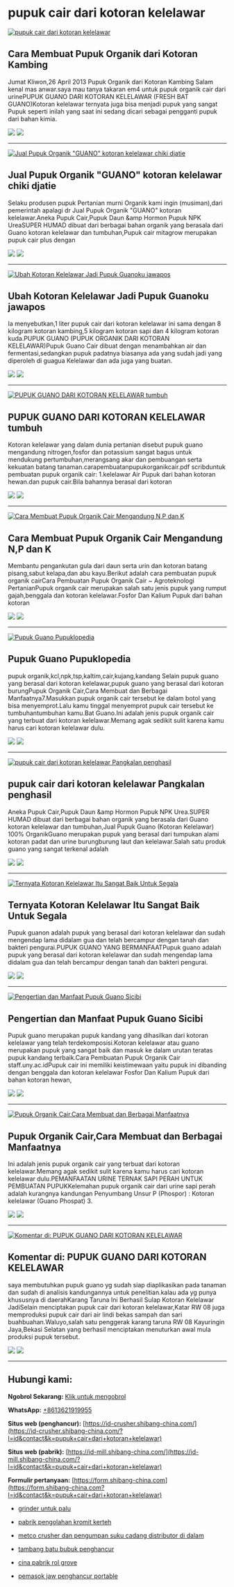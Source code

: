 # pupuk cair dari kotoran kelelawar

<a href="https://swt.shibang-china.com/?l=id&img&k=pupuk+cair+dari+kotoran+kelelawar" target="_blank">![pupuk cair dari kotoran kelelawar](http://static.shibang-china.com/all-800x300/208.jpg)</a>

## Cara Membuat Pupuk Organik dari Kotoran Kambing
Jumat Kliwon,26 April 2013 Pupuk Organik dari Kotoran Kambing Salam kenal mas anwar.saya mau tanya takaran em4 untuk pupuk organik cair dari urinePUPUK GUANO DARI KOTORAN KELELAWAR (FRESH BAT GUANO)Kotoran kelelawar ternyata juga bisa menjadi pupuk yang sangat Pupuk seperti inilah yang saat ini sedang dicari sebagai pengganti pupuk dari bahan kimia.


<a href="https://whatsapp.shibangsoft.com/WhatsApp.php" target="_blank" title="WhatsApp">![](http://static.shibang-china.com/icon/whatsapp.png)</a> <a href="https://swt.shibang-china.com/?l=id&icon&k=pupuk+cair+dari+kotoran+kelelawar" target="_blank">![](http://static.shibang-china.com/icon/chat-id.png)</a>

---

<a href="https://swt.shibang-china.com/?l=id&img&k=pupuk+cair+dari+kotoran+kelelawar" target="_blank">![Jual Pupuk Organik "GUANO" kotoran kelelawar chiki djatie](http://static.shibang-china.com/all-800x300/1200.jpg)</a>

## Jual Pupuk Organik "GUANO" kotoran kelelawar chiki djatie
Selaku produsen pupuk Pertanian murni Organik kami ingin (musiman),dari pemerintah apalagi dr Jual Pupuk Organik "GUANO" kotoran kelelawar.Aneka Pupuk Cair,Pupuk Daun &amp Hormon Pupuk NPK UreaSUPER HUMAD dibuat dari berbagai bahan organik yang berasala dari Guano kotoran kelelawar dan tumbuhan,Pupuk cair mitagrow merupakan pupuk cair plus dengan


<a href="https://whatsapp.shibangsoft.com/WhatsApp.php" target="_blank" title="WhatsApp">![](http://static.shibang-china.com/icon/whatsapp.png)</a> <a href="https://swt.shibang-china.com/?l=id&icon&k=pupuk+cair+dari+kotoran+kelelawar" target="_blank">![](http://static.shibang-china.com/icon/chat-id.png)</a>

---

<a href="https://swt.shibang-china.com/?l=id&img&k=pupuk+cair+dari+kotoran+kelelawar" target="_blank">![Ubah Kotoran Kelelawar Jadi Pupuk Guanoku jawapos](http://static.shibang-china.com/all-800x300/888.jpg)</a>

## Ubah Kotoran Kelelawar Jadi Pupuk Guanoku jawapos
Ia menyebutkan,1 liter pupuk cair dari kotoran kelelawar ini sama dengan 8 kilogram kotoran kambing,5 kilogram kotoran sapi dan 4 kilogram kotoran kuda.PUPUK GUANO (PUPUK ORGANIK DARI KOTORAN KELELAWAR)Pupuk Guano Cair dibuat dengan menambahkan air dan fermentasi,sedangkan pupuk padatnya biasanya ada yang sudah jadi yang diperoleh di guagua Kelelawar dan ada juga yang buatan.


<a href="https://whatsapp.shibangsoft.com/WhatsApp.php" target="_blank" title="WhatsApp">![](http://static.shibang-china.com/icon/whatsapp.png)</a> <a href="https://swt.shibang-china.com/?l=id&icon&k=pupuk+cair+dari+kotoran+kelelawar" target="_blank">![](http://static.shibang-china.com/icon/chat-id.png)</a>

---

<a href="https://swt.shibang-china.com/?l=id&img&k=pupuk+cair+dari+kotoran+kelelawar" target="_blank">![PUPUK GUANO DARI KOTORAN KELELAWAR tumbuh](http://static.shibang-china.com/all-800x300/835.jpg)</a>

## PUPUK GUANO DARI KOTORAN KELELAWAR tumbuh
Kotoran kelelawar yang dalam dunia pertanian disebut pupuk guano mengandung nitrogen,fosfor dan potassium sangat bagus untuk mendukung pertumbuhan,merangsang akar dan pembuangan serta kekuatan batang tanaman.carapembuatanpupukorganikcair.pdf scribduntuk pembuatan pupuk organik cair: 1.kelelawar Air Pupuk dari bahan kotoran hewan.dan pupuk cair.Bila bahannya berasal dari kotoran


<a href="https://whatsapp.shibangsoft.com/WhatsApp.php" target="_blank" title="WhatsApp">![](http://static.shibang-china.com/icon/whatsapp.png)</a> <a href="https://swt.shibang-china.com/?l=id&icon&k=pupuk+cair+dari+kotoran+kelelawar" target="_blank">![](http://static.shibang-china.com/icon/chat-id.png)</a>

---

<a href="https://swt.shibang-china.com/?l=id&img&k=pupuk+cair+dari+kotoran+kelelawar" target="_blank">![Cara Membuat Pupuk Organik Cair Mengandung N,P dan K](http://static.shibang-china.com/all-800x300/1115.jpg)</a>

## Cara Membuat Pupuk Organik Cair Mengandung N,P dan K
Membantu pengankutan gula dari daun serta urin dan kotoran batang pisang,sabut kelapa,dan abu kayu.Berikut adalah cara pembuatan pupuk organik cairCara Pembuatan Pupuk Organik Cair ~ Agroteknologi PertanianPupuk organik cair merupakan salah satu jenis pupuk yang rumput gajah,benggala dan kotoran kelelawar.Fosfor Dan Kalium Pupuk dari bahan kotoran


<a href="https://whatsapp.shibangsoft.com/WhatsApp.php" target="_blank" title="WhatsApp">![](http://static.shibang-china.com/icon/whatsapp.png)</a> <a href="https://swt.shibang-china.com/?l=id&icon&k=pupuk+cair+dari+kotoran+kelelawar" target="_blank">![](http://static.shibang-china.com/icon/chat-id.png)</a>

---

<a href="https://swt.shibang-china.com/?l=id&img&k=pupuk+cair+dari+kotoran+kelelawar" target="_blank">![Pupuk Guano Pupuklopedia](http://static.shibang-china.com/all-800x300/195.jpg)</a>

## Pupuk Guano Pupuklopedia
pupuk organik,kcl,npk,tsp,kaltim,cair,kujang,kandang Selain pupuk guano yang berasal dari kotoran kelelawar,pupuk guano yang berasal dari kotoran burungPupuk Organik Cair,Cara Membuat dan Berbagai Manfaatnya7.Masukkan pupuk organik cair tersebut ke dalam botol yang bisa menyemprot.Lalu kamu tinggal menyemprot pupuk cair tersebut ke tumbuhantumbuhan kamu.Bat Guano.Ini adalah jenis pupuk organik cair yang terbuat dari kotoran kelelawar.Memang agak sedikit sulit karena kamu harus cari kotoran kelelawar dulu.


<a href="https://whatsapp.shibangsoft.com/WhatsApp.php" target="_blank" title="WhatsApp">![](http://static.shibang-china.com/icon/whatsapp.png)</a> <a href="https://swt.shibang-china.com/?l=id&icon&k=pupuk+cair+dari+kotoran+kelelawar" target="_blank">![](http://static.shibang-china.com/icon/chat-id.png)</a>

---

<a href="https://swt.shibang-china.com/?l=id&img&k=pupuk+cair+dari+kotoran+kelelawar" target="_blank">![pupuk cair dari kotoran kelelawar Pangkalan penghasil](http://static.shibang-china.com/all-800x300/360.jpg)</a>

## pupuk cair dari kotoran kelelawar Pangkalan penghasil
Aneka Pupuk Cair,Pupuk Daun &amp Hormon Pupuk NPK Urea.SUPER HUMAD dibuat dari berbagai bahan organik yang berasala dari Guano kotoran kelelawar dan tumbuhan,Jual Pupuk Guano (Kotoran Kelelawar) 100% OrganikGuano merupakan pupuk yang berasal dari tumpukan alami kotoran padat dan urine burungburung laut dan kelelawar.Salah satu produk guano yang sangat terkenal adalah


<a href="https://whatsapp.shibangsoft.com/WhatsApp.php" target="_blank" title="WhatsApp">![](http://static.shibang-china.com/icon/whatsapp.png)</a> <a href="https://swt.shibang-china.com/?l=id&icon&k=pupuk+cair+dari+kotoran+kelelawar" target="_blank">![](http://static.shibang-china.com/icon/chat-id.png)</a>

---

<a href="https://swt.shibang-china.com/?l=id&img&k=pupuk+cair+dari+kotoran+kelelawar" target="_blank">![Ternyata Kotoran Kelelawar Itu Sangat Baik Untuk Segala](http://static.shibang-china.com/all-800x300/515.jpg)</a>

## Ternyata Kotoran Kelelawar Itu Sangat Baik Untuk Segala
Pupuk guanon adalah pupuk yang berasal dari kotoran kelelawar dan sudah mengendap lama didalam gua dan telah bercampur dengan tanah dan bakteri pengurai.PUPUK GUANO YANG BERMANFAATPupuk guano adalah pupuk yang berasal dari kotoran kelelawar dan sudah mengendap lama didalam gua dan telah bercampur dengan tanah dan bakteri pengurai.


<a href="https://whatsapp.shibangsoft.com/WhatsApp.php" target="_blank" title="WhatsApp">![](http://static.shibang-china.com/icon/whatsapp.png)</a> <a href="https://swt.shibang-china.com/?l=id&icon&k=pupuk+cair+dari+kotoran+kelelawar" target="_blank">![](http://static.shibang-china.com/icon/chat-id.png)</a>

---

<a href="https://swt.shibang-china.com/?l=id&img&k=pupuk+cair+dari+kotoran+kelelawar" target="_blank">![Pengertian dan Manfaat Pupuk Guano Sicibi](http://static.shibang-china.com/all-800x300/1458.jpg)</a>

## Pengertian dan Manfaat Pupuk Guano Sicibi
Pupuk guano merupakan pupuk kandang yang dihasilkan dari kotoran kelelawar yang telah terdekomposisi.Kotoran kelelawar atau guano merupakan pupuk yang sangat baik dan masuk ke dalam urutan teratas pupuk kandang terbaik.Cara Pembuatan Pupuk Organik Cair staff.uny.ac.idPupuk cair ini memiliki keistimewaan yaitu pupuk ini dibanding dengan benggala dan kotoran kelelawar Fosfor Dan Kalium Pupuk dari bahan kotoran hewan,


<a href="https://whatsapp.shibangsoft.com/WhatsApp.php" target="_blank" title="WhatsApp">![](http://static.shibang-china.com/icon/whatsapp.png)</a> <a href="https://swt.shibang-china.com/?l=id&icon&k=pupuk+cair+dari+kotoran+kelelawar" target="_blank">![](http://static.shibang-china.com/icon/chat-id.png)</a>

---

<a href="https://swt.shibang-china.com/?l=id&img&k=pupuk+cair+dari+kotoran+kelelawar" target="_blank">![Pupuk Organik Cair,Cara Membuat dan Berbagai Manfaatnya](http://static.shibang-china.com/all-800x300/1342.jpg)</a>

## Pupuk Organik Cair,Cara Membuat dan Berbagai Manfaatnya
Ini adalah jenis pupuk organik cair yang terbuat dari kotoran kelelawar.Memang agak sedikit sulit karena kamu harus cari kotoran kelelawar dulu.PEMANFAATAN URINE TERNAK SAPI PERAH UNTUK PEMBUATAN PUPUKKelemahan pupuk organik cair dari urine sapi perah adalah kurangnya kandungan Penyumbang Unsur P (Phospor) : Kotoran kelelawar (Guano Phospat) 3.


<a href="https://whatsapp.shibangsoft.com/WhatsApp.php" target="_blank" title="WhatsApp">![](http://static.shibang-china.com/icon/whatsapp.png)</a> <a href="https://swt.shibang-china.com/?l=id&icon&k=pupuk+cair+dari+kotoran+kelelawar" target="_blank">![](http://static.shibang-china.com/icon/chat-id.png)</a>

---

<a href="https://swt.shibang-china.com/?l=id&img&k=pupuk+cair+dari+kotoran+kelelawar" target="_blank">![Komentar di: PUPUK GUANO DARI KOTORAN KELELAWAR](http://static.shibang-china.com/all-800x300/859.jpg)</a>

## Komentar di: PUPUK GUANO DARI KOTORAN KELELAWAR
saya membutuhkan pupuk guano yg sudah siap diaplikasikan pada tanaman dan sudah di analisis kandungannya untuk penelitian.kalau ada yg punya khususnya di daerahKarang Taruna Ini Berhasil Sulap Kotoran Kelelawar JadiSelain menciptakan pupuk cair dari kotoran kelelawar,Katar RW 08 juga memproduksi pupuk cair dari air lindi bekas sampah dan sari buahbuahan.Waluyo,salah satu penggerak karang taruna RW 08 Kayuringin Jaya,Bekasi Selatan yang berhasil menciptakan menuturkan awal mula produksi pupuk tersebut.


<a href="https://whatsapp.shibangsoft.com/WhatsApp.php" target="_blank" title="WhatsApp">![](http://static.shibang-china.com/icon/whatsapp.png)</a> <a href="https://swt.shibang-china.com/?l=id&icon&k=pupuk+cair+dari+kotoran+kelelawar" target="_blank">![](http://static.shibang-china.com/icon/chat-id.png)</a>

---
## Hubungi kami:

**Ngobrol Sekarang:** [Klik untuk mengobrol](https://swt.shibang-china.com?l=id&contact&k=pupuk+cair+dari+kotoran+kelelawar)

**WhatsApp:**  [+8613621919955](https://whatsapp.shibangsoft.com/WhatsApp.php)

**Situs web (penghancur):** [https://id-crusher.shibang-china.com/](https://id-crusher.shibang-china.com/?l=id&contact&k=pupuk+cair+dari+kotoran+kelelawar)

**Situs web (pabrik):** [https://id-mill.shibang-china.com/](https://id-mill.shibang-china.com/?l=id&contact&k=pupuk+cair+dari+kotoran+kelelawar)

**Formulir pertanyaan:** [https://form.shibang-china.com](https://form.shibang-china.com?l=id&contact&k=pupuk+cair+dari+kotoran+kelelawar)

* [grinder untuk palu](../47/grinder%20untuk%20palu.md)

* [pabrik pengolahan kromit kerteh](../42/pabrik%20pengolahan%20kromit%20kerteh.md)

* [metco crusher dan pengumpan suku cadang distributor di dalam](../49/metco%20crusher%20dan%20pengumpan%20suku%20cadang%20distributor%20di%20dalam.md)

* [tambang batu bubuk penghancur](../46/tambang%20batu%20bubuk%20penghancur.md)

* [cina pabrik rol grove](../45/cina%20pabrik%20rol%20grove.md)

* [pemasok jaw penghancur portable](../47/pemasok%20jaw%20penghancur%20portable.md)